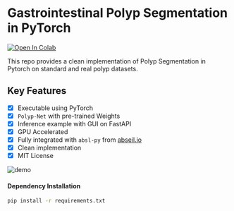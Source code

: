 # Gastrointestinal Polyp Segmentation in PyTorch

[![Open In Colab](https://colab.research.google.com/assets/colab-badge.svg)](https://github.com/atp1988/gastrointestinal-polyp/blob/main/Polyp-Net.ipynb)

This repo provides a clean implementation of Polyp Segmentation in Pytorch on standard and real polyp datasets.

## Key Features

- [x] Executable using PyTorch 
- [x] `Polyp-Net` with pre-trained Weights
- [x] Inference example with GUI on FastAPI
- [x] GPU Accelerated 
- [x] Fully integrated with `absl-py` from [abseil.io](https://abseil.io)
- [x] Clean implementation
- [x] MIT License

![demo](https://github.com/atp1988/gastrointestinal-polyp/blob/main/predictions/pred5.png)

#### Dependency Installation

```bash
pip install -r requirements.txt
```
